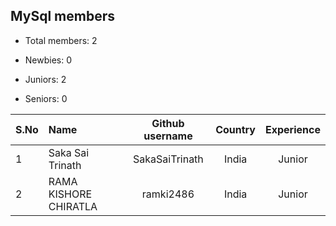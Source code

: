 ## MySql members

-   Total members: 2

-   Newbies: 0
-   Juniors: 2
-   Seniors: 0

| S.No | Name                  | Github username | Country | Experience |
| :--- | :-------------------- | :-------------: | :-----: | :--------: |
| 1    | Saka Sai Trinath      | SakaSaiTrinath  |  India  |   Junior   |
| 2    | RAMA KISHORE CHIRATLA |    ramki2486    |  India  |   Junior   |
